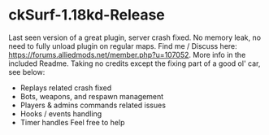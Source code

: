 # ckSurf-1.18kd-Release
  Last seen version of a great plugin, server crash fixed.
  No memory leak, no need to fully unload plugin on regular maps.
  Find me / Discuss here: https://forums.alliedmods.net/member.php?u=107052. More info in the included Readme.
  Taking no credits except the fixing part of a good ol' car, see below:
  - Replays related crash fixed
  - Bots, weapons, and respawn management
  - Players & admins commands related issues
  - Hooks / events handling
  - Timer handles
Feel free to help
#
